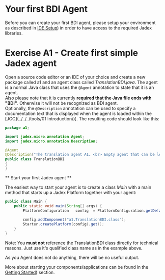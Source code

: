 # Your first BDI Agent

Before you can create your first BDI agent, please setup your environment as described in [IDE Setup](../../../getting-started/getting-started/#ide-setup)) in order to have access to the required Jadex libraries.

# Exercise A1 - Create first simple Jadex agent

Open a source code editor or an IDE of your choice and create a new package called a1 and an agent class called *TranslationBDI.java*.
The agent is a normal Java class that uses the ```@Agent``` annotation to state that it is an agent.  
Also please note that it is currently **required that the Java file ends with "BDI"**.
Otherwise it will not be recognized as BDI agent.  
Optionally, the ```@Description``` annotation can be used to specify a documentation text that is displayed when the agent is loaded within the [JCC](../../../tools/01 Introduction/)).
The resulting code should look like this:

```java
package a1;

import jadex.micro.annotation.Agent;
import jadex.micro.annotation.Description;

@Agent
@Description("The translation agent A1. <br> Empty agent that can be loaded and started.")
public class TranslationBDI
{
}
```


** Start your first Jadex agent **

The easiest way to start your agent is to create a class *Main* with a main method that starts up a Jadex Platform together with your agent:
```java
public class Main {
    public static void main(String[] args) {
        PlatformConfiguration   config  = PlatformConfiguration.getDefaultNoGui();
        
        config.addComponent("a1.TranslationBDI.class");
        Starter.createPlatform(config).get();
    }
}
```
Note: You **must not** reference the TranslationBDI class directly for technical reasons. Just use it's qualified class name as in the example above.

As you Agent does not do anything, there will be no useful output.

More about starting your components/applications can be found in the [Getting Started](../../../getting-started/getting-started/#starting-your-applications)) section.
